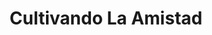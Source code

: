 ---
title: "Cultivando La Amistad"
url: /ciudad-autonoma-de-buenos-aires/cultivando-la-amistad/
shop: antigüedades
---